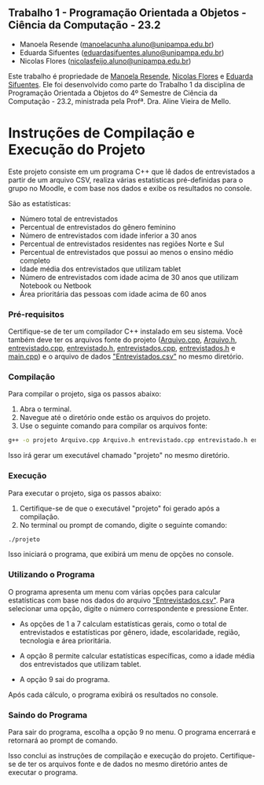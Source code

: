 ## Trabalho 1 - Programação Orientada a Objetos - Ciência da Computação - 23.2
- Manoela Resende (manoelacunha.aluno@unipampa.edu.br)
- Eduarda Sifuentes (eduardasifuentes.aluno@unipampa.edu.br)
- Nicolas Flores (nicolasfeijo.aluno@unipampa.edu.br)

Este trabalho é propriedade de [Manoela Resende](https://github.com/manoelargc), [Nicolas Flores](https://github.com/Nicolas023) e  [Eduarda Sifuentes](https://github.com/eduardasifuentes). Ele foi desenvolvido como parte do Trabalho 1 da disciplina de Programação Orientada a Objetos do 4º Semestre de Ciência da Computação - 23.2, ministrada pela Profª. Dra. Aline Vieira de Mello.

# Instruções de Compilação e Execução do Projeto

Este projeto consiste em um programa C++ que lê dados de entrevistados a partir de um arquivo CSV, realiza várias estatísticas pré-definidas para o grupo no Moodle, e com base nos dados e exibe os resultados no console.  

São as estatísticas: 
- Número total de entrevistados
- Percentual de entrevistados do gênero feminino
- Número de entrevistados com idade inferior a 30 anos
- Percentual de entrevistados residentes nas regiões Norte e Sul
- Percentual de entrevistados que possui ao menos o ensino médio completo
- Idade média dos entrevistados que utilizam tablet
- Número de entrevistados com idade acima de 30 anos que utilizam Notebook ou Netbook
- Área prioritária das pessoas com idade acima de 60 anos


### Pré-requisitos

Certifique-se de ter um compilador C++ instalado em seu sistema. Você também deve ter os arquivos fonte do projeto ([Arquivo.cpp](https://github.com/manoelargc/POO/blob/main/Trabalho1/Arquivo.cpp), [Arquivo.h](https://github.com/manoelargc/POO/blob/main/Trabalho1/Arquivo.h), [entrevistado.cpp](https://github.com/manoelargc/POO/blob/main/Trabalho1/entrevistado.cpp), [entrevistado.h](https://github.com/manoelargc/POO/blob/main/Trabalho1/entrevistado.h), [entrevistados.cpp](https://github.com/manoelargc/POO/blob/main/Trabalho1/entrevistados.cpp), [entrevistados.h](https://github.com/manoelargc/POO/blob/main/Trabalho1/entrevistados.h) e [main.cpp](https://github.com/manoelargc/POO/blob/main/Trabalho1/main.cpp)) e o arquivo de dados ["Entrevistados.csv"](https://github.com/manoelargc/POO/blob/main/Trabalho1/Entrevistados.csv) no mesmo diretório.

### Compilação

Para compilar o projeto, siga os passos abaixo:

1. Abra o terminal.
2. Navegue até o diretório onde estão os arquivos do projeto.
3. Use o seguinte comando para compilar os arquivos fonte:

```bash
g++ -o projeto Arquivo.cpp Arquivo.h entrevistado.cpp entrevistado.h entrevistados.cpp entrevistados.h main.cpp
```

Isso irá gerar um executável chamado "projeto" no mesmo diretório.

### Execução

Para executar o projeto, siga os passos abaixo:

1. Certifique-se de que o executável "projeto" foi gerado após a compilação.
2. No terminal ou prompt de comando, digite o seguinte comando:

```bash
./projeto
```

Isso iniciará o programa, que exibirá um menu de opções no console.

### Utilizando o Programa

O programa apresenta um menu com várias opções para calcular estatísticas com base nos dados do arquivo ["Entrevistados.csv"](https://github.com/manoelargc/POO/blob/main/Trabalho1/Entrevistados.csv). Para selecionar uma opção, digite o número correspondente e pressione Enter.

- As opções de 1 a 7 calculam estatísticas gerais, como o total de entrevistados e estatísticas por gênero, idade, escolaridade, região, tecnologia e área prioritária.

- A opção 8 permite calcular estatísticas específicas, como a idade média dos entrevistados que utilizam tablet.

- A opção 9 sai do programa.

Após cada cálculo, o programa exibirá os resultados no console.

### Saindo do Programa

Para sair do programa, escolha a opção 9 no menu. O programa encerrará e retornará ao prompt de comando.

Isso conclui as instruções de compilação e execução do projeto. Certifique-se de ter os arquivos fonte e de dados no mesmo diretório antes de executar o programa.